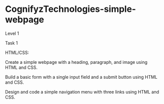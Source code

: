 # CognifyzTechnologies-simple-webpage
 
Level 1

Task 1

HTML/CSS:

Create a simple webpage with a
heading, paragraph, and image using
HTML and CSS.

Build a basic form with a single input
field and a submit button using HTML
and CSS.

Design and code a simple navigation
menu with three links using HTML and
CSS.
